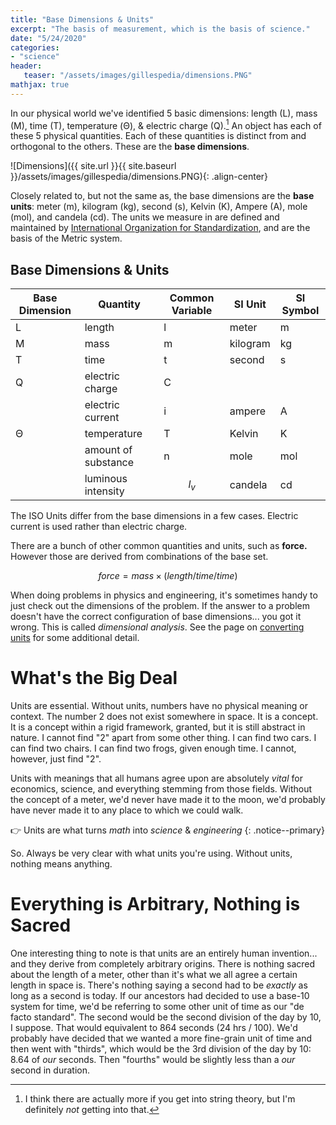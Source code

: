 ```yaml
---
title: "Base Dimensions & Units"
excerpt: "The basis of measurement, which is the basis of science."
date: "5/24/2020"
categories: 
- "science"
header:
   teaser: "/assets/images/gillespedia/dimensions.PNG"
mathjax: true
---
```


In our physical world we've identified 5 basic dimensions: length (L), mass (M), time (T), temperature (Θ), & electric charge (Q).[^1] An object has each of these 5 physical quantities. Each of these quantities is distinct from and orthogonal to the others. These are the **base dimensions**.

![Dimensions]({{ site.url }}{{ site.baseurl }}/assets/images/gillespedia/dimensions.PNG){: .align-center}

Closely related to, but not the same as, the base dimensions are the **base units**: meter (m), kilogram (kg), second (s), Kelvin (K), Ampere (A), mole (mol), and candela (cd). The units we measure in are defined and maintained by [International Organization for Standardization](https://www.iso.org/home.html), and are the basis of the Metric system.

## Base Dimensions & Units

| Base Dimension | Quantity            | Common Variable | SI Unit  | SI Symbol |
|----------------|---------------------|-----------------|----------|-----------|
| L              | length              | l               | meter    | m         |
| M              | mass                | m               | kilogram | kg        |
| T              | time                | t               | second   | s         |
| Q              | electric charge     | C               |          |           |
|                | electric current    | i               | ampere   | A         |
| Θ              | temperature         | T               | Kelvin   | K         |
|                | amount of substance | n               | mole     | mol       |
|                | luminous intensity  | $$l_v$$         | candela  | cd        |

The ISO Units differ from the base dimensions in a few cases. Electric current is used rather than electric charge.

There are a bunch of other common quantities and units, such as **force.** However those are derived from combinations of the base set. 

$$force = mass\times(length/time/time)$$

When doing problems in physics and engineering, it's sometimes handy to just check out the dimensions of the problem. If the answer to a problem doesn't have the correct configuration of base dimensions... you got it wrong. This is called *dimensional analysis*. See the page on [converting units](https://aarongilly.com/gillespedia/unit-conversions) for some additional detail.

# What's the Big Deal

Units are essential. Without units, numbers have no physical meaning or context. The number 2 does not exist somewhere in space. It is a concept. It is a concept within a rigid framework, granted, but it is still abstract in nature. I cannot find "2" apart from some other thing. I can find two cars. I can find two chairs. I can find two frogs, given enough time. I cannot, however, just find "2". 

Units with meanings that all humans agree upon are absolutely *vital* for economics, science, and everything stemming from those fields. Without the concept of a meter, we'd never have made it to the moon, we'd probably have never made it to any place to which we could walk.

👉 Units are what turns *math* into *science* & *engineering*
{: .notice--primary}

So. Always be very clear with what units you're using. Without units, nothing means anything.

# Everything is Arbitrary, Nothing is Sacred

One interesting thing to note is that units are an entirely human invention... and they derive from completely arbitrary origins. There is nothing sacred about the length of a meter, other than it's what we all agree a certain length in space is. There's nothing saying a second had to be *exactly* as long as a second is today. If our ancestors had decided to use a base-10 system for time, we'd be referring to some other unit of time as our "de facto standard". The second would be the second division of the day by 10, I suppose. That would equivalent to 864 seconds (24 hrs / 100). We'd probably have decided that we wanted a more fine-grain unit of time and then went with "thirds", which would be the 3rd division of the day by 10: 8.64 of *our* seconds. Then "fourths" would be slightly less than a *our* second in duration.

[^1]: I think there are actually more if you get into string theory, but I'm definitely *not* getting into that.